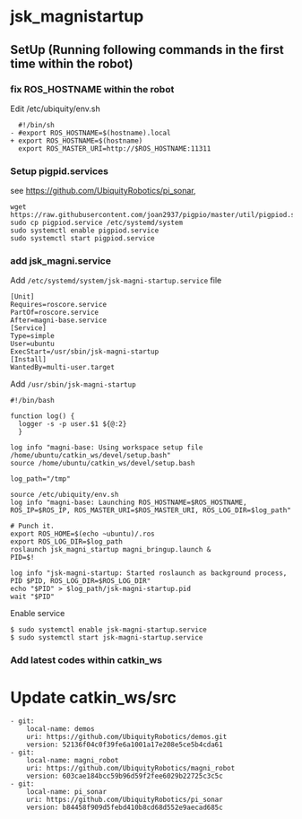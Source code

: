 # jsk_magnistartup

## SetUp (Running following commands in the first time within the robot)

### fix ROS_HOSTNAME within the robot

Edit /etc/ubiquity/env.sh
```
  #!/bin/sh
- #export ROS_HOSTNAME=$(hostname).local
+ export ROS_HOSTNAME=$(hostname)
  export ROS_MASTER_URI=http://$ROS_HOSTNAME:11311
```

### Setup pigpid.services

see https://github.com/UbiquityRobotics/pi_sonar,
```
wget https://raw.githubusercontent.com/joan2937/pigpio/master/util/pigpiod.service
sudo cp pigpiod.service /etc/systemd/system
sudo systemctl enable pigpiod.service
sudo systemctl start pigpiod.service
```

### add jsk_magni.service

Add `/etc/systemd/system/jsk-magni-startup.service` file
```
[Unit]
Requires=roscore.service
PartOf=roscore.service
After=magni-base.service
[Service]
Type=simple
User=ubuntu
ExecStart=/usr/sbin/jsk-magni-startup
[Install]
WantedBy=multi-user.target
```

Add `/usr/sbin/jsk-magni-startup`
```
#!/bin/bash

function log() {
  logger -s -p user.$1 ${@:2}
  }

log info "magni-base: Using workspace setup file /home/ubuntu/catkin_ws/devel/setup.bash"
source /home/ubuntu/catkin_ws/devel/setup.bash

log_path="/tmp"

source /etc/ubiquity/env.sh
log info "magni-base: Launching ROS_HOSTNAME=$ROS_HOSTNAME, ROS_IP=$ROS_IP, ROS_MASTER_URI=$ROS_MASTER_URI, ROS_LOG_DIR=$log_path"

# Punch it.
export ROS_HOME=$(echo ~ubuntu)/.ros
export ROS_LOG_DIR=$log_path
roslaunch jsk_magni_startup magni_bringup.launch &
PID=$!

log info "jsk-magni-startup: Started roslaunch as background process, PID $PID, ROS_LOG_DIR=$ROS_LOG_DIR"
echo "$PID" > $log_path/jsk-magni-startup.pid
wait "$PID"
```

Enable service
```
$ sudo systemctl enable jsk-magni-startup.service
$ sudo systemctl start jsk-magni-startup.service
```

### Add latest codes within catkin_ws

# Update catkin_ws/src
```
- git:
    local-name: demos
    uri: https://github.com/UbiquityRobotics/demos.git
    version: 52136f04c0f39fe6a1001a17e208e5ce5b4cda61
- git:
    local-name: magni_robot
    uri: https://github.com/UbiquityRobotics/magni_robot
    version: 603cae184bcc59b96d59f2fee6029b22725c3c5c
- git:
    local-name: pi_sonar
    uri: https://github.com/UbiquityRobotics/pi_sonar
    version: b84458f909d5febd410b8cd68d552e9aecad685c
```
